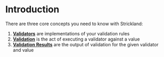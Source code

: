 # Introduction

There are three core concepts you need to know with Strickland:

1. **[Validators](creating-validators.md)** are implementations of your validation rules
2. **[Validation](performing-alidation.md)** is the act of executing a validator against a value
3. **[Validation Results](validation-results.md)** are the output of validation for the given validator and value
